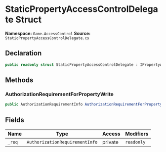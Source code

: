# StaticPropertyAccessControlDelegate Struct

**Namespace:** `Game.AccessControl`
**Source:** `StaticPropertyAccessControlDelegate.cs`

## Declaration

```csharp
public readonly struct StaticPropertyAccessControlDelegate : IPropertyAccessControlDelegate
```

## Methods

### AuthorizationRequirementForPropertyWrite

```csharp
public AuthorizationRequirementInfo AuthorizationRequirementForPropertyWrite(string key)
```

## Fields

| Name | Type | Access | Modifiers |
|------|------|--------|-----------|
| `_req` | `AuthorizationRequirementInfo` | private | `readonly` |

